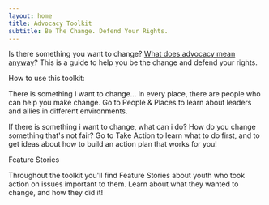 ```yaml
---
layout: home
title: Advocacy Toolkit
subtitle: Be The Change. Defend Your Rights.
---
```


Is there something you want to change? [What does advocacy mean anyway](/key-terms.html#what-does-advocacy-mean)? This is a guide to help you be the change and defend your rights.

How to use this toolkit:

There is something I want to change...
In every place, there are people who can help you make change. Go to People & Places to learn about leaders and allies in different environments.

If there is something i want to change, what can i do?
How do you change something that's not fair? Go to  Take Action to learn what to do first, and to get ideas about how to build an action plan that works for you!

Feature Stories

Throughout the toolkit you'll find Feature Stories about youth who took action on issues important to them. Learn about what they wanted to change, and how they did it!